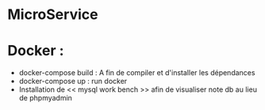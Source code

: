 # MicroService
# Docker :
- docker-compose build : A fin de compiler et d'installer les dépendances
- docker-compose up : run docker
- Installation de << mysql work bench >>  afin de visualiser note db au lieu de phpmyadmin
